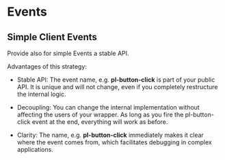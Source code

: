# Events

## Simple Client Events

Provide also for simple Events a stable API.

Advantages of this strategy:

- Stable API: The event name, e.g. **pl-button-click** is part of your public API.
  It is unique and will not change, even if you completely restructure the internal logic.

- Decoupling: You can change the internal implementation without affecting the users of your wrapper.
  As long as you fire the pl-button-click event at the end, everything will work as before.

- Clarity: The name, e.g. **pl-button-click** immediately makes it clear where the event comes from, which facilitates debugging in complex applications.
